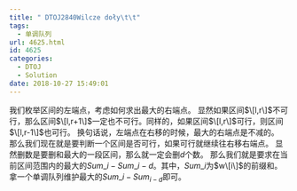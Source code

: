 ```yaml
---
title: " DTOJ2840Wilcze doły\t\t"
tags:
  - 单调队列
url: 4625.html
id: 4625
categories:
  - DTOJ
  - Solution
date: 2018-10-27 15:49:01
---
```


我们枚举区间的左端点，考虑如何求出最大的右端点。 显然如果区间$\[l,r\]$不可行，那么区间$\[l,r+1\]$一定也不可行。同样的，如果区间$\[l,r\]$可行，则区间$\[l,r-1\]$也可行。 换句话说，左端点在右移的时候，最大的右端点是不减的。 那么我们现在就是要判断一个区间是否可行，如果可行就继续往右移右端点。 显然删数是要删和最大的一段区间，那么就一定会删$d$个数。 那么我们就是要求在当前区间范围内的最大的$Sum\_i-Sum\_{i-d}$。其中，$Sum\_i$为$w\[i\]$的前缀和。 拿一个单调队列维护最大的$Sum\_i-Sum_{i-d}$即可。